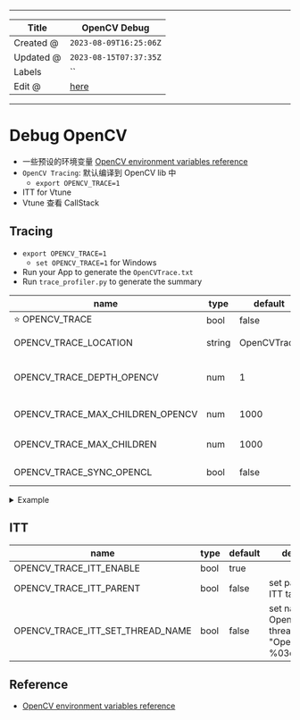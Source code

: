 -----

| Title     | OpenCV Debug                                          |
| --------- | ----------------------------------------------------- |
| Created @ | `2023-08-09T16:25:06Z`                                |
| Updated @ | `2023-08-15T07:37:35Z`                                |
| Labels    | \`\`                                                  |
| Edit @    | [here](https://github.com/junxnone/aiwiki/issues/434) |

-----

# Debug OpenCV

  - 一些预设的环境变量 [OpenCV environment variables
    reference](https://docs.opencv.org/4.x/d6/dea/tutorial_env_reference.html)
  - `OpenCV Tracing`: 默认编译到 OpenCV lib 中
      - `export OPENCV_TRACE=1`
  - ITT for Vtune
  - Vtune 查看 CallStack

## Tracing

  - `export OPENCV_TRACE=1`
      - `set OPENCV_TRACE=1` for Windows
  - Run your App to generate the `OpenCVTrace.txt`
  - Run `trace_profiler.py` to generate the summary

| name                                 | type   | default     | description                          |
| ------------------------------------ | ------ | ----------- | ------------------------------------ |
| ⭐ OPENCV\_TRACE                      | bool   | false       | enable trace                         |
| OPENCV\_TRACE\_LOCATION              | string | OpenCVTrace | trace file name ("${name}-$03d.txt") |
| OPENCV\_TRACE\_DEPTH\_OPENCV         | num    | 1           | 0 不限制跟踪深度，1不跟踪细节，只有 API              |
| OPENCV\_TRACE\_MAX\_CHILDREN\_OPENCV | num    | 1000        | 限制 OpenCV API 调用的跟踪                  |
| OPENCV\_TRACE\_MAX\_CHILDREN         | num    | 1000        | 跟踪子节点，避免大循环                          |
| OPENCV\_TRACE\_SYNC\_OPENCL          | bool   | false       | wait for OpenCL kernels to finish    |

<details>
<summary>Example</summary>

    export OPENCV_TRACE=1

``` 
 ID name                                                                      count thr          min          max       median          avg       *self*          IPP   %       OpenCL   %
                                                                                               t-min        t-max     t-median        t-avg        total        t-IPP   %     t-OpenCL   %
  1 cv::imwrite#loadsave.cpp:785                                                 10   1      128.516      444.347      281.262      288.623     2886.230        0.000   0        0.000   0
                                                                                             128.516      444.347      281.262      288.623     2886.230        0.000   0        0.000   0

  2 cv::absdiff#arithm.cpp:931                                                  200   1        3.988       30.363       13.851       10.810     2161.989        0.000   0        0.000   0
                                                                                               3.988       30.363       13.851       10.810     2161.989        0.000   0        0.000   0

  3 cv::imread#loadsave.cpp:630                                                   4   1       50.158      229.217      123.496      131.592      526.367        0.000   0        0.000   0
                                                                                              50.158      229.217      123.496      131.592      526.367        0.000   0        0.000   0

  4 cv::Mat::copyTo#copy.cpp:307                                                  4   1       11.238       33.255       22.259       22.253       89.010       88.708  99        0.000   0
                                                                                              11.238       33.255       22.259       22.253       89.010       88.708  99        0.000   0

  5 cv::utils::logging::LogTagManager::assign#logtagmanager.cpp:72                1   1        0.049        0.049        0.049        0.049        0.049        0.000   0        0.000   0
                                                                                               0.049        0.049        0.049        0.049        0.049        0.000   0        0.000   0

  6 cv::ocl::setUseOpenCL#ocl.cpp:1234                                            1   1        0.014        0.014        0.014        0.014        0.014        0.000   0        0.000   0
                                                                                               0.014        0.014        0.014        0.014        0.014        0.000   0        0.000   0

  7 cv::utils::logging::LogTagManager::get#logtagmanager.cpp:104                  1   1        0.003        0.003        0.003        0.003        0.003        0.000   0        0.000   0
                                                                                               0.003        0.003        0.003        0.003        0.003        0.000   0        0.000   0

```

    export OPENCV_TRACE=1
    export OPENCV_TRACE_DEPTH_OPENCV=0

``` 
 ID name                                                                      count thr          min          max       median          avg       *self*          IPP   %       OpenCL   %
                                                                                               t-min        t-max     t-median        t-avg        total        t-IPP   %     t-OpenCL   %
  1 cv::imwrite#loadsave.cpp:785                                                 10   1      128.875      445.248      281.637      287.970     2879.696        0.000   0        0.000   0
                                                                                             128.875      445.248      281.637      287.970     2879.696        0.000   0        0.000   0

  2 cv::hal::absdiff8u#arithm.simd.hpp:547|cv::absdiff                          200   1        3.996       42.662       13.642       10.894     2178.898        0.000   0        0.000   0
                                                                                               3.996       42.662       13.642       10.894     2178.898        0.000   0        0.000   0

  3 cv::imread#loadsave.cpp:630                                                   4   1       50.247      230.819      124.025      132.279      529.117        0.000   0        0.000   0
                                                                                              50.247      230.819      124.025      132.279      529.117        0.000   0        0.000   0

  4 IPP:ippicviCopy_8u_C1R_L#copy.cpp:364|cv::Mat::copyTo                         4   1       10.751       33.440       22.274       22.185       88.740       88.740 100        0.000   0
                                                                                              10.751       33.440       22.274       22.185       88.740       88.740 100        0.000   0

  5 cv::absdiff#arithm.cpp:931                                                  200   1        0.003        0.228        0.005        0.007        1.434        0.000   0        0.000   0
                                                                                               4.001       42.764       13.758       10.902     2180.332        0.000   0        0.000   0

  6 cv::Mat::copyTo#copy.cpp:307                                                  4   1        0.052        0.124        0.069        0.079        0.315        0.000   0        0.000   0
                                                                                              10.875       33.510       22.335       22.264       89.054       88.740  99        0.000   0

  7 cv::utils::logging::LogTagManager::assign#logtagmanager.cpp:72                1   1        0.057        0.057        0.057        0.057        0.057        0.000   0        0.000   0
                                                                                               0.057        0.057        0.057        0.057        0.057        0.000   0        0.000   0

  8 cv::ocl::setUseOpenCL#ocl.cpp:1234                                            1   1        0.013        0.013        0.013        0.013        0.013        0.000   0        0.000   0
                                                                                               0.016        0.016        0.016        0.016        0.016        0.000   0        0.000   0

  9 cv::utils::logging::LogTagManager::get#logtagmanager.cpp:104                  1   1        0.003        0.003        0.003        0.003        0.003        0.000   0        0.000   0
                                                                                               0.003        0.003        0.003        0.003        0.003        0.000   0        0.000   0

 10 cv::ocl::OpenCLExecutionContext::getCurrentRef#ocl.cpp:1086|cv::ocl...        1   1        0.002        0.002        0.002        0.002        0.002        0.000   0        0.000   0
                                                                                               0.002        0.002        0.002        0.002        0.002        0.000   0        0.000   0


```

</details>

## ITT

| name                                  | type | default | description                                       |
| ------------------------------------- | ---- | ------- | ------------------------------------------------- |
| OPENCV\_TRACE\_ITT\_ENABLE            | bool | true    |                                                   |
| OPENCV\_TRACE\_ITT\_PARENT            | bool | false   | set parentID for ITT task                         |
| OPENCV\_TRACE\_ITT\_SET\_THREAD\_NAME | bool | false   | set name for OpenCV's threads "OpenCVThread-%03d" |

## Reference

  - [OpenCV environment variables
    reference](https://docs.opencv.org/4.x/d6/dea/tutorial_env_reference.html)

